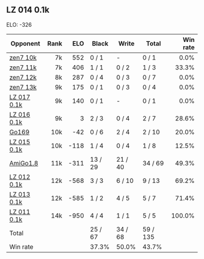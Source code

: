 ## LZ 014 0.1k ##

ELO: -326

Opponent | Rank | ELO | Black | Write | Total | Win rate
---------|-----:|----:|-------|-------|-------|-------:
[zen7 10k](zen7%2010k.md) | 7k | 552 | 0 / 1 | - | 0 / 1 | 0.0%
[zen7 11k](zen7%2011k.md) | 7k | 406 | 1 / 1 | 0 / 2 | 1 / 3 | 33.3%
[zen7 12k](zen7%2012k.md) | 8k | 287 | 0 / 4 | 0 / 3 | 0 / 7 | 0.0%
[zen7 13k](zen7%2013k.md) | 9k | 175 | 0 / 1 | 0 / 3 | 0 / 4 | 0.0%
[LZ 017 0.1k](LZ%20017%200.1k.md) | 9k | 140 | 0 / 1 | - | 0 / 1 | 0.0%
[LZ 016 0.1k](LZ%20016%200.1k.md) | 9k | 3 | 2 / 3 | 0 / 4 | 2 / 7 | 28.6%
[Go169](Go169.md) | 10k | -42 | 0 / 6 | 2 / 4 | 2 / 10 | 20.0%
[LZ 015 0.1k](LZ%20015%200.1k.md) | 10k | -118 | 1 / 4 | 0 / 4 | 1 / 8 | 12.5%
[AmiGo1.8](AmiGo1.8.md) | 11k | -311 | 13 / 29 | 21 / 40 | 34 / 69 | 49.3%
[LZ 012 0.1k](LZ%20012%200.1k.md) | 12k | -568 | 3 / 3 | 6 / 10 | 9 / 13 | 69.2%
[LZ 013 0.1k](LZ%20013%200.1k.md) | 12k | -585 | 1 / 2 | 4 / 5 | 5 / 7 | 71.4%
[LZ 011 0.1k](LZ%20011%200.1k.md) | 14k | -950 | 4 / 4 | 1 / 1 | 5 / 5 | 100.0%
Total | | | 25 / 67 | 34 / 68 | 59 / 135 | 
Win rate| | | 37.3% | 50.0% | 43.7% | 
